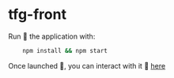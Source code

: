# tfg-front

Run :runner: the application with:

```bash
    npm install && npm start
```

Once launched :rocket:, you can interact with it :arrows_counterclockwise: [here](http://localhost:3000)
